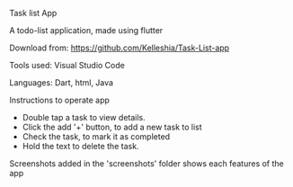  Task list App

 A todo-list application, made using flutter

 Download from: https://github.com/Kelleshia/Task-List-app


 Tools used: Visual Studio Code

 Languages: Dart, html, Java


 Instructions to operate app
 - Double tap a task to view details.
 - Click the  add '+' button, to add a new task to list
 - Check the task, to mark it as completed
 - Hold the text to delete the task.

Screenshots added in the 'screenshots' folder shows each features of the app





